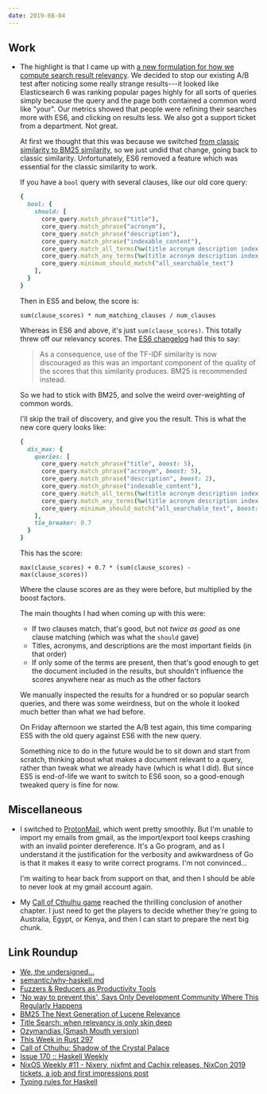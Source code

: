```yaml
---
date: 2019-08-04
---
```


## Work

- The highlight is that I came up with [a new formulation for how we
  compute search result relevancy][].  We decided to stop our existing
  A/B test after noticing some really strange results---it looked like
  Elasticsearch 6 was ranking popular pages highly for all sorts of
  queries simply because the query and the page both contained a
  common word like "your".  Our metrics showed that people were
  refining their searches more with ES6, and clicking on results less.
  We also got a support ticket from a department.  Not great.

  At first we thought that this was because we switched [from classic
  similarity to BM25 similarity][], so we just undid that change,
  going back to classic similarity.  Unfortunately, ES6 removed a
  feature which was essential for the classic similarity to work.

  If you have a `bool` query with several clauses, like our old core
  query:

  ```ruby
  {
    bool: {
      should: [
        core_query.match_phrase("title"),
        core_query.match_phrase("acronym"),
        core_query.match_phrase("description"),
        core_query.match_phrase("indexable_content"),
        core_query.match_all_terms(%w(title acronym description indexable_content)),
        core_query.match_any_terms(%w(title acronym description indexable_content)),
        core_query.minimum_should_match("all_searchable_text")
      ],
    }
  }
  ```

  Then in ES5 and below, the score is:

  ```
  sum(clause_scores) * num_matching_clauses / num_clauses
  ```

  Whereas in ES6 and above, it's just `sum(clause_scores)`.  This
  totally threw off our relevancy scores.  The [ES6 changelog][] had
  this to say:

  > As a consequence, use of the TF-IDF similarity is now discouraged
  > as this was an important component of the quality of the scores
  > that this similarity produces. BM25 is recommended instead.

  So we had to stick with BM25, and solve the weird over-weighting of
  common words.

  I'll skip the trail of discovery, and give you the result.  This is
  what the new core query looks like:

  ```ruby
  {
    dis_max: {
      queries: [
        core_query.match_phrase("title", boost: 5),
        core_query.match_phrase("acronym", boost: 5),
        core_query.match_phrase("description", boost: 2),
        core_query.match_phrase("indexable_content"),
        core_query.match_all_terms(%w(title acronym description indexable_content)),
        core_query.match_any_terms(%w(title acronym description indexable_content), boost: 0.2),
        core_query.minimum_should_match("all_searchable_text", boost: 0.2)
      ],
      tie_breaker: 0.7
    }
  }
  ```

  This has the score:

  ```
  max(clause_scores) + 0.7 * (sum(clause_scores) - max(clause_scores))
  ```

  Where the clause scores are as they were before, but multiplied by
  the boost factors.

  The main thoughts I had when coming up with this were:

  - If two clauses match, that's good, but not *twice as good* as one
    clause matching (which was what the `should` gave)
  - Titles, acronyms, and descriptions are the most important fields
    (in that order)
  - If only some of the terms are present, then that's good enough to
    get the document included in the results, but shouldn't influence
    the scores anywhere near as much as the other factors

  We manually inspected the results for a hundred or so popular search
  queries, and there was some weirdness, but on the whole it looked
  much better than what we had before.

  On Friday afternoon we started the A/B test again, this time
  comparing ES5 with the old query against ES6 with the new query.

  Something nice to do in the future would be to sit down and start
  from scratch, thinking about what makes a document relevant to a
  query, rather than tweak what we already have (which is what I did).
  But since ES5 is end-of-life we want to switch to ES6 soon, so a
  good-enough tweaked query is fine for now.

[a new formulation for how we compute search result relevancy]: https://github.com/alphagov/search-api/pull/1648
[from classic similarity to BM25 similarity]: https://www.elastic.co/guide/en/elasticsearch/reference/6.0/index-modules-similarity.html
[ES6 changelog]: https://www.elastic.co/guide/en/elasticsearch/reference/6.0/breaking_60_search_changes.html#_scoring_changes

## Miscellaneous

- I switched to [ProtonMail][], which went pretty smoothly.  But I'm
  unable to import my emails from gmail, as the import/export tool
  keeps crashing with an invalid pointer dereference.  It's a Go
  program, and as I understand it the justification for the verbosity
  and awkwardness of Go is that it makes it easy to write correct
  programs.  I'm not convinced...

  I'm waiting to hear back from support on that, and then I should be
  able to never look at my gmail account again.

- My [Call of Cthulhu game][] reached the thrilling conclusion of
  another chapter.  I just need to get the players to decide whether
  they're going to Australia, Egypt, or Kenya, and then I can start to
  prepare the next big chunk.

[ProtonMail]: https://protonmail.com/
[Call of Cthulhu game]: masks-of-nyarlathotep.html

## Link Roundup

- [We, the undersigned…](https://www.bbc.co.uk/news/extra/SZS0zzeSOh/Petitions)
- [semantic/why-haskell.md](https://github.com/github/semantic/blob/8f15669a99cf5f7ea0fe642f914896b1fed40376/docs/why-haskell.md)
- [Fuzzers & Reducers as Productivity Tools](https://kripken.github.io/blog/binaryen/2019/06/11/fuzz-reduce-productivity.html)
- ['No way to prevent this', Says Only Development Community Where This Regularly Happens](https://medium.com/@nimelrian/no-way-to-prevent-this-says-only-development-community-where-this-regularly-happens-8ef59e6836de)
- [BM25 The Next Generation of Lucene Relevance](https://opensourceconnections.com/blog/2015/10/16/bm25-the-next-generation-of-lucene-relevation/)
- [Title Search: when relevancy is only skin deep](https://opensourceconnections.com/blog/2014/12/08/title-search-when-relevancy-is-only-skin-deep/)
- [Ozymandias (Smash Mouth version)](https://twitter.com/PateraQuetzaI/status/1156300892733243392)
- [This Week in Rust 297](https://this-week-in-rust.org/blog/2019/07/30/this-week-in-rust-297/)
- [Call of Cthulhu: Shadow of the Crystal Palace](https://www.youtube.com/watch?v=0uhqZdJ8swQ)
- [Issue 170 :: Haskell Weekly](https://haskellweekly.news/issues/170.html)
- [NixOS Weekly #11 - Nixery, nixfmt and Cachix releases, NixCon 2019 tickets, a job and first impressions post](https://weekly.nixos.org/2019/11-nixery-nixfmt-and-cachix-releases-nixcon-2019-tickets-a-job-and-first-impressions-post.html)
- [Typing rules for Haskell](https://gitlab.haskell.org/rae/haskell)
